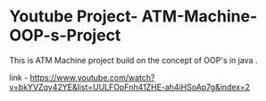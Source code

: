# Youtube Project-  ATM-Machine-OOP-s-Project
This is ATM Machine project build on the concept of OOP's in java .


link - https://www.youtube.com/watch?v=bkYVZqy42YE&list=UULFOpFnh41ZHE-ah4iHSoAp7g&index=2

